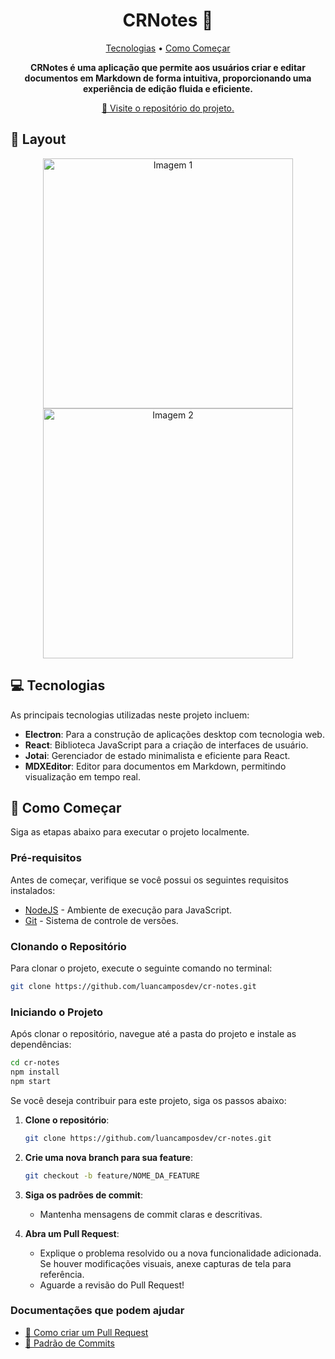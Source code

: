 
<h1 align="center" style="font-weight: bold;">CRNotes 📝</h1>

<p align="center">
  <a href="#tech">Tecnologias</a> • 
  <a href="#started">Como Começar</a>
</p>

<p align="center">
  <b>CRNotes é uma aplicação que permite aos usuários criar e editar documentos em Markdown de forma intuitiva, proporcionando uma experiência de edição fluida e eficiente.</b>
</p>

<p align="center">
  <a href="https://github.com/luancamposdev/cr-notes">📱 Visite o repositório do projeto.</a>
</p>

<h2 id="layout">🎨 Layout</h2>

<p align="center">
  <img src="https://github.com/user-attachments/assets/df83aa4f-d7d5-4cb6-a7fa-8e5114901045" alt="Imagem 1" width="400px">
  <img src="https://github.com/user-attachments/assets/467d5587-5c36-4dbb-a54c-fb43732f6868" alt="Imagem 2" width="400px">
</p>

<h2 id="technologies">💻 Tecnologias</h2>

As principais tecnologias utilizadas neste projeto incluem:

- **Electron**: Para a construção de aplicações desktop com tecnologia web.
- **React**: Biblioteca JavaScript para a criação de interfaces de usuário.
- **Jotai**: Gerenciador de estado minimalista e eficiente para React.
- **MDXEditor**: Editor para documentos em Markdown, permitindo visualização em tempo real.

<h2 id="started">🚀 Como Começar</h2>

Siga as etapas abaixo para executar o projeto localmente.

<h3>Pré-requisitos</h3>

Antes de começar, verifique se você possui os seguintes requisitos instalados:

- [NodeJS](https://nodejs.org/) - Ambiente de execução para JavaScript.
- [Git](https://git-scm.com/) - Sistema de controle de versões.

<h3>Clonando o Repositório</h3>

Para clonar o projeto, execute o seguinte comando no terminal:

```bash
git clone https://github.com/luancamposdev/cr-notes.git
```

<h3>Iniciando o Projeto</h3>

Após clonar o repositório, navegue até a pasta do projeto e instale as dependências:

```bash
cd cr-notes
npm install
npm start
```

Se você deseja contribuir para este projeto, siga os passos abaixo:

1. **Clone o repositório**:
   ```bash
   git clone https://github.com/luancamposdev/cr-notes.git
   ```

2. **Crie uma nova branch para sua feature**:
   ```bash
   git checkout -b feature/NOME_DA_FEATURE
   ```

3. **Siga os padrões de commit**:
   - Mantenha mensagens de commit claras e descritivas.

4. **Abra um Pull Request**:
   - Explique o problema resolvido ou a nova funcionalidade adicionada. Se houver modificações visuais, anexe capturas de tela para referência.
   - Aguarde a revisão do Pull Request!

<h3>Documentações que podem ajudar</h3>

- [📝 Como criar um Pull Request](https://www.atlassian.com/br/git/tutorials/making-a-pull-request)
- [💾 Padrão de Commits](https://gist.github.com/joshbuchea/6f47e86d2510bce28f8e7f42ae84c716)
